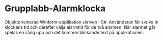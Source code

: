 # Grupplabb-Alarmklocka
Objektorienterad Winform-applikation skriven i C#. Användaren får skriva in klockans tid och därefter välja alarmtid för de två alarmen. När alarmet går spelas en sång upp och det kommer blinkande text på applikationen.
